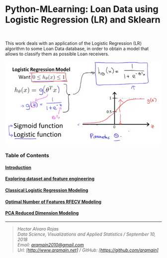 # Python-MLearning: Loan Data using Logistic Regression (LR) and Sklearn

<br>

This work deals with an application of the Logistic Regression (LR) algorithm to some Loan Data database, in order to obtain a model that allows to classify them as possible Loan receivers.
<br>

![My Title](Visual/Introduction/Loan_LRegression3.png)
<br>

### Table of Contents

#### [Introduction](http://nbviewer.jupyter.org/github/arqmain/Machine_Learning/blob/master/Python_MLearning/Logistic_Regression/Logistic3/PYTHON-MLearning_LR3_Introduction.ipynb)

#### [Exploring dataset and feature engineering](http://nbviewer.jupyter.org/github/arqmain/Machine_Learning/blob/master/Python_MLearning/Logistic_Regression/Logistic3/PYTHON-MLearning_LR3_Exploratory_FEngineering_Final.ipynb)

#### [Classical Logistic Regression Modeling](http://nbviewer.jupyter.org/github/arqmain/Machine_Learning/blob/master/Python_MLearning/Logistic_Regression/Logistic3/PYTHON-MLearning_LR3_Classical.ipynb)

#### [Optimal Number of Features RFECV Modeling](http://nbviewer.jupyter.org/github/arqmain/Machine_Learning/blob/master/Python_MLearning/Logistic_Regression/Logistic3/PYTHON-MLearning_LR3_OPTIMAL-RFECV_Final.ipynb)

#### [PCA Reduced Dimension Modeling](http://nbviewer.jupyter.org/github/arqmain/Machine_Learning/blob/master/Python_MLearning/Logistic_Regression/Logistic3/PYTHON-MLearning_LR3_PCA.ipynb)


<hr>

><i>Hector Alvaro Rojas<br>
>Data Science, Visualizations and Applied Statistics / September 10, 2018<br>
>Email: <arqmain2010@gmail.com> <br>
>Url: [http://www.arqmain.net]   /   GitHub: [https://github.com/arqmain]</i>
